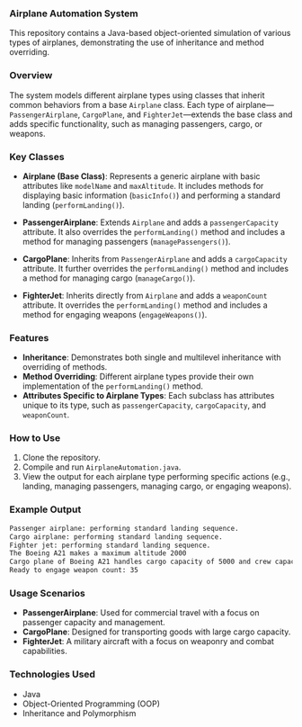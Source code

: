 ### **Airplane Automation System**

This repository contains a Java-based object-oriented simulation of various types of airplanes, demonstrating the use of inheritance and method overriding.

### **Overview**

The system models different airplane types using classes that inherit common behaviors from a base `Airplane` class. Each type of airplane—`PassengerAirplane`, `CargoPlane`, and `FighterJet`—extends the base class and adds specific functionality, such as managing passengers, cargo, or weapons. 

### **Key Classes**

- **Airplane (Base Class)**: Represents a generic airplane with basic attributes like `modelName` and `maxAltitude`. It includes methods for displaying basic information (`basicInfo()`) and performing a standard landing (`performLanding()`).

- **PassengerAirplane**: Extends `Airplane` and adds a `passengerCapacity` attribute. It also overrides the `performLanding()` method and includes a method for managing passengers (`managePassengers()`).

- **CargoPlane**: Inherits from `PassengerAirplane` and adds a `cargoCapacity` attribute. It further overrides the `performLanding()` method and includes a method for managing cargo (`manageCargo()`).

- **FighterJet**: Inherits directly from `Airplane` and adds a `weaponCount` attribute. It overrides the `performLanding()` method and includes a method for engaging weapons (`engageWeapons()`).

### **Features**
- **Inheritance**: Demonstrates both single and multilevel inheritance with overriding of methods.
- **Method Overriding**: Different airplane types provide their own implementation of the `performLanding()` method.
- **Attributes Specific to Airplane Types**: Each subclass has attributes unique to its type, such as `passengerCapacity`, `cargoCapacity`, and `weaponCount`.

### **How to Use**
1. Clone the repository.
2. Compile and run `AirplaneAutomation.java`.
3. View the output for each airplane type performing specific actions (e.g., landing, managing passengers, managing cargo, or engaging weapons).

### **Example Output**
```bash
Passenger airplane: performing standard landing sequence.
Cargo airplane: performing standard landing sequence.
Fighter jet: performing standard landing sequence.
The Boeing A21 makes a maximum altitude 2000
Cargo plane of Boeing A21 handles cargo capacity of 5000 and crew capacity of 150
Ready to engage weapon count: 35
```

### **Usage Scenarios**
- **PassengerAirplane**: Used for commercial travel with a focus on passenger capacity and management.
- **CargoPlane**: Designed for transporting goods with large cargo capacity.
- **FighterJet**: A military aircraft with a focus on weaponry and combat capabilities.

### **Technologies Used**
- Java
- Object-Oriented Programming (OOP)
- Inheritance and Polymorphism

